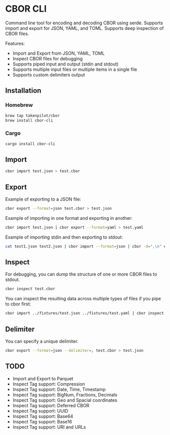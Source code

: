 # CBOR CLI

Command line tool for encoding and decoding CBOR using serde. Supports import and export for JSON, YAML, and TOML. Supports deep inspection of CBOR files.

Features:

- Import and Export from JSON, YAML, TOML
- Inspect CBOR files for debugging
- Supports piped input and output (stdin and stdout)
- Supports multiple input files or multiple items in a single file
- Supports custom delimiters output

## Installation

### Homebrew

```bash
brew tap takenpilot/cbor
brew install cbor-cli
```

### Cargo

```bash
cargo install cbor-cli
```

## Import

```bash
cbor import test.json > test.cbor
```

## Export

Example of exporting to a JSON file:

```bash
cbor export --format=json test.cbor > test.json
```

Example of importing in one format and exporting in another:

```bash
cbor import test.json | cbor export --format=yaml > test.yaml
```

Example of importing stdin and then exporting to stdout:

```bash
cat test1.json test2.json | cbor import --format=json | cbor -d=",\n" export --format=json
```

## Inspect

For debugging, you can dump the structure of one or more CBOR files to stdout.

```bash
cbor inspect test.cbor
```

You can inspect the resulting data across multiple types of files if you pipe to cbor first:

```bash
cbor import ../fixtures/test.json ../fixtures/test.yaml | cbor inspect
```

## Delimiter

You can specify a unique delimiter.

```bash
cbor export --format=json --delimiter=, test.cbor > test.json
```

## TODO

- Import and Export to Parquet
- Inspect Tag support: Compression
- Inspect Tag support: Date, Time, Timestamp
- Inspect Tag support: BigNum, Fractions, Decimals
- Inspect Tag support: Geo and Spacial coordinates
- Inspect Tag support: Deferred CBOR
- Inspect Tag support: UUID
- Inspect Tag support: Base64
- Inspect Tag support: Base16
- Inspect Tag support: URI and URLs
